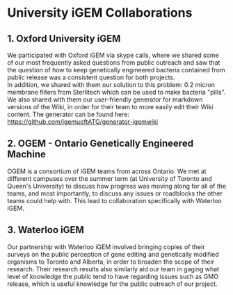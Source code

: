 # University iGEM Collaborations

## 1. Oxford University iGEM   
We participated with Oxford iGEM via skype calls, where we shared some of our most frequently asked questions from public outreach and saw that the question of how to keep genetically engineered bacteria contained from public release was a consistent question for both projects.   
In addition, we shared with them our solution to this problem: 0.2 micron membrane filters from Sterlitech which can be used to make bacteria "pills". We also shared with them our user-friendly generator for markdown versions of the Wiki, in order for their team to more easily edit their Wiki content. The generator can be found here: https://github.com/igemuoftATG/generator-igemwiki

## 2. OGEM - Ontario Genetically Engineered Machine   
OGEM is a consortium of iGEM teams from across Ontario. We met at different campuses over the summer term (at University of Toronto and Queen's University) to discuss how progress was moving along for all of the teams, and most importantly, to discuss any issues or roadblocks the other teams could help with. This lead to collaboration specifically with Waterloo iGEM.

## 3. Waterloo iGEM  
Our partnership with Waterloo iGEM involved bringing copies of their surveys on the public perception of gene editing and genetically modified organisms to Toronto and Alberta, in order to broaden the scope of their research. Their research results also similarly aid our team in gaging what level of knowledge the public tend to have regarding issues such as GMO release, which is useful knowledge for the public outreach of our project.
